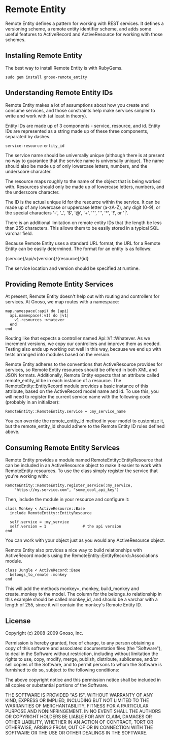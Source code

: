 Remote Entity
=============

Remote Entity defines a pattern for working with REST services. It defines a versioning scheme, a remote entity identifier scheme, and adds some useful features to ActiveRecord and ActiveResource for working with those schemes.

Installing Remote Entity
------------------------
The best way to install Remote Entity is with RubyGems.

    sudo gem install gnoso-remote_entity
    
Understanding Remote Entity IDs
-------------------------------
Remote Entity makes a lot of assumptions about how you create and consume services, and those constraints help make services simpler to write and work with (at least in theory).

Entity IDs are made up of 3 components - service, resource, and id. Entity IDs are represented as a string made up of these three components, separated by dashes.

    service-resource-entity_id

The service name should be universally unique (although there is at present no way to guarantee that the service name is universally unique). The name should also be made up of only lowercase letters, numbers, and the underscore character.

The resource maps roughly to the name of the object that is being worked with. Resources should only be made up of lowercase letters, numbers, and the underscore character.

The ID is the actual unique id for the resource within the service. It can be made up of any lowercase or uppercase letter (a-zA-Z), any digit (0-9), or the special characters '-', '_', '$', '@', '+', '"', ''', '*', '!', or '|'.

There is an additional limitation on remote entity IDs that the length be less than 255 characters. This allows them to be easily stored in a typical SQL varchar field.

Because Remote Entity uses a standard URL format, the URL for a Remote Entity can be easily determined. The format for an entity is as follows:

{service}/api/v{version}/{resource}/{id}

The service location and version should be specified at runtime.

Providing Remote Entity Services
--------------------------------
At present, Remote Entity doesn't help out with routing and controllers for services. At Gnoso, we map routes with a namespace:

    map.namespace(:api) do |api|
      api.namespace(:v1) do |v1|
        v1.resources :whatever
      end
    end

Routing like that expects a controller named Api::V1::Whatever. As we increment versions, we copy our controllers and improve them as needed. Testing also ends up working out well in this way, because we end up with tests arranged into modules based on the version.

Remote Entity adheres to the conventions that ActiveResource provides for services, so Remote Entity resources should be offered in both XML and JSON formats. Additionally, Remote Entity expects that an attribute called remote_entity_id be in each instance of a resource. The RemoteEntity::EntityRecord module provides a basic instance of this attribute, based on the ActiveRecord model name and id. To use this, you will need to register the current service name with the following code (probably in an initializer):

    RemoteEntity::RemoteEntity.service = :my_service_name

You can override the remote_entity_id method in your model to customize it, but the remote_entity_id should adhere to the Remote Entity ID rules defined above.

Consuming Remote Entity Services
--------------------------------
Remote Entity provides a module named RemoteEntity::EntityResource that can be included in an ActiveResource object to make it easier to work with RemoteEntity resources. To use the class simply register the service that you're working with:

    RemoteEntity::RemoteEntity.register_service(:my_service,
        "https://my.service.com", "some_cool_api_key")
        
Then, include the module in your resource and configure it:

    class Monkey < ActiveResource::Base
      include RemoteEntity::EntityResource
      
      self.service = :my_service
      self.version = 1                # the api version
    end
    
You can work with your object just as you would any ActiveResource object.

Remote Entity also provides a nice way to build relationships with ActiveRecord models using the RemoteEntity::EntityRecord::Associations module.

    class Jungle < ActiveRecord::Base
      belongs_to_remote :monkey
    end

This will add the methods monkey=, monkey, build_monkey and create_monkey to the model. The column for the belongs_to relationship in this example should be called monkey_id, and should be a varchar with a length of 255, since it will contain the monkey's Remote Entity ID.

License
-------
Copyright (c) 2008-2009 Gnoso, Inc.

Permission is hereby granted, free of charge, to any person obtaining
a copy of this software and associated documentation files (the
"Software"), to deal in the Software without restriction, including
without limitation the rights to use, copy, modify, merge, publish,
distribute, sublicense, and/or sell copies of the Software, and to
permit persons to whom the Software is furnished to do so, subject to
the following conditions:

The above copyright notice and this permission notice shall be
included in all copies or substantial portions of the Software.

THE SOFTWARE IS PROVIDED "AS IS", WITHOUT WARRANTY OF ANY KIND,
EXPRESS OR IMPLIED, INCLUDING BUT NOT LIMITED TO THE WARRANTIES OF
MERCHANTABILITY, FITNESS FOR A PARTICULAR PURPOSE AND
NONINFRINGEMENT. IN NO EVENT SHALL THE AUTHORS OR COPYRIGHT HOLDERS BE
LIABLE FOR ANY CLAIM, DAMAGES OR OTHER LIABILITY, WHETHER IN AN ACTION
OF CONTRACT, TORT OR OTHERWISE, ARISING FROM, OUT OF OR IN CONNECTION
WITH THE SOFTWARE OR THE USE OR OTHER DEALINGS IN THE SOFTWARE.